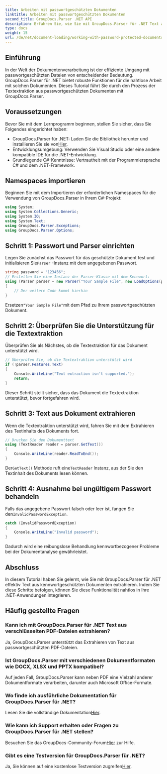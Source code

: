 ```yaml
---
title: Arbeiten mit passwortgeschützten Dokumenten
linktitle: Arbeiten mit passwortgeschützten Dokumenten
second_title: GroupDocs.Parser .NET API
description: Erfahren Sie, wie Sie mit GroupDocs.Parser für .NET Text aus passwortgeschützten Dokumenten extrahieren. Erweitern Sie Ihre Dokumentverarbeitungsfunktionen.
type: docs
weight: 15
url: /de/net/document-loading/working-with-password-protected-documents/
---
```

## Einführung
In der Welt der Dokumentenverarbeitung ist der effiziente Umgang mit passwortgeschützten Dateien von entscheidender Bedeutung. GroupDocs.Parser für .NET bietet robuste Funktionen für die nahtlose Arbeit mit solchen Dokumenten. Dieses Tutorial führt Sie durch den Prozess der Textextraktion aus passwortgeschützten Dokumenten mit GroupDocs.Parser.
## Voraussetzungen
Bevor Sie mit dem Lernprogramm beginnen, stellen Sie sicher, dass Sie Folgendes eingerichtet haben:
-  GroupDocs.Parser für .NET: Laden Sie die Bibliothek herunter und installieren Sie sie von[Hier](https://releases.groupdocs.com/parser/net/).
- Entwicklungsumgebung: Verwenden Sie Visual Studio oder eine andere kompatible IDE für die .NET-Entwicklung.
- Grundlegende C#-Kenntnisse: Vertrautheit mit der Programmiersprache C# und dem .NET-Framework.

## Namespaces importieren
Beginnen Sie mit dem Importieren der erforderlichen Namespaces für die Verwendung von GroupDocs.Parser in Ihrem C#-Projekt:
```csharp
using System;
using System.Collections.Generic;
using System.IO;
using System.Text;
using GroupDocs.Parser.Exceptions;
using GroupDocs.Parser.Options;
```

## Schritt 1: Passwort und Parser einrichten
 Legen Sie zunächst das Passwort für das geschützte Dokument fest und initialisieren Sie`Parser` -Instanz mit dem angegebenen Passwort.
```csharp
string password = "123456";
// Erstellen Sie eine Instanz der Parser-Klasse mit dem Kennwort:
using (Parser parser = new Parser("Your Sample File", new LoadOptions(password)))
{
    // Der weitere Code kommt hierhin
}
```
 Ersetzen`"Your Sample File"`mit dem Pfad zu Ihrem passwortgeschützten Dokument.
## Schritt 2: Überprüfen Sie die Unterstützung für die Textextraktion
Überprüfen Sie als Nächstes, ob die Textextraktion für das Dokument unterstützt wird.
```csharp
// Überprüfen Sie, ob die Textextraktion unterstützt wird
if (!parser.Features.Text)
{
    Console.WriteLine("Text extraction isn't supported.");
    return;
}
```
Dieser Schritt stellt sicher, dass das Dokument die Textextraktion unterstützt, bevor fortgefahren wird.
## Schritt 3: Text aus Dokument extrahieren
Wenn die Textextraktion unterstützt wird, fahren Sie mit dem Extrahieren des Textinhalts des Dokuments fort.
```csharp
// Drucken Sie den Dokumenttext
using (TextReader reader = parser.GetText())
{
    Console.WriteLine(reader.ReadToEnd());
}
```
 Der`GetText()` Methode ruft eine`TextReader` Instanz, aus der Sie den Textinhalt des Dokuments lesen können.
## Schritt 4: Ausnahme bei ungültigem Passwort behandeln
 Falls das angegebene Passwort falsch oder leer ist, fangen Sie den`InvalidPasswordException`.
```csharp
catch (InvalidPasswordException)
{
    Console.WriteLine("Invalid password");
}
```
Dadurch wird eine reibungslose Behandlung kennwortbezogener Probleme bei der Dokumentanalyse gewährleistet.

## Abschluss
In diesem Tutorial haben Sie gelernt, wie Sie mit GroupDocs.Parser für .NET effektiv Text aus kennwortgeschützten Dokumenten extrahieren. Indem Sie diese Schritte befolgen, können Sie diese Funktionalität nahtlos in Ihre .NET-Anwendungen integrieren.

## Häufig gestellte Fragen
### Kann ich mit GroupDocs.Parser für .NET Text aus verschlüsselten PDF-Dateien extrahieren?
Ja, GroupDocs.Parser unterstützt das Extrahieren von Text aus passwortgeschützten PDF-Dateien.
### Ist GroupDocs.Parser mit verschiedenen Dokumentformaten wie DOCX, XLSX und PPTX kompatibel?
Auf jeden Fall, GroupDocs.Parser kann neben PDF eine Vielzahl anderer Dokumentformate verarbeiten, darunter auch Microsoft Office-Formate.
### Wo finde ich ausführliche Dokumentation für GroupDocs.Parser für .NET?
 Lesen Sie die vollständige Dokumentation[Hier](https://reference.groupdocs.com/parser/net/).
### Wie kann ich Support erhalten oder Fragen zu GroupDocs.Parser für .NET stellen?
 Besuchen Sie das GroupDocs-Community-Forum[Hier](https://forum.groupdocs.com/c/parser/17) zur Hilfe.
### Gibt es eine Testversion für GroupDocs.Parser für .NET?
 Ja, Sie können auf eine kostenlose Testversion zugreifen[Hier](https://releases.groupdocs.com/).
